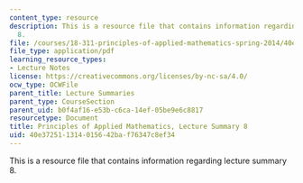 ```yaml
---
content_type: resource
description: This is a resource file that contains information regarding lecture summary
  8.
file: /courses/18-311-principles-of-applied-mathematics-spring-2014/40e372511314015642baf76347c8ef34_MIT18_311S14_Lecture8.pdf
file_type: application/pdf
learning_resource_types:
- Lecture Notes
license: https://creativecommons.org/licenses/by-nc-sa/4.0/
ocw_type: OCWFile
parent_title: Lecture Summaries
parent_type: CourseSection
parent_uid: b0f4af16-e53b-c6ca-14ef-05be9e6c8817
resourcetype: Document
title: Principles of Applied Mathematics, Lecture Summary 8
uid: 40e37251-1314-0156-42ba-f76347c8ef34
---
```

This is a resource file that contains information regarding lecture summary 8.